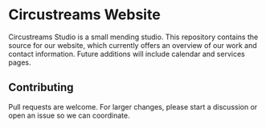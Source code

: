 # Circustreams Website

Circustreams Studio is a small mending studio. This repository contains the source for our website, which currently offers an overview of our work and contact information. Future additions will include calendar and services pages.

## Contributing

Pull requests are welcome. For larger changes, please start a discussion or open an issue so we can coordinate.
